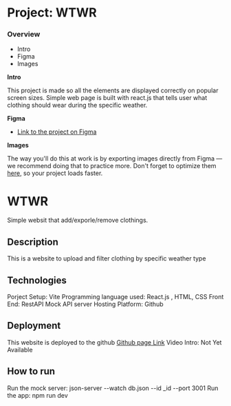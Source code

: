 # Project: WTWR

### Overview  

* Intro  
* Figma  
* Images  
  
**Intro**
  
This project is made so all the elements are displayed correctly on popular screen sizes. Simple web page is built with react.js that tells user what clothing should wear during the specific weather.
  
**Figma**  
  
* [Link to the project on Figma](https://www.figma.com/design/F03bTb81Pw8IDPj5Y9rc5i/Sprint-10-%7C-WTWR?node-id=568-317&t=03yrZE9H34hmxdaj-0)
  
**Images**  
  
The way you'll do this at work is by exporting images directly from Figma — we recommend doing that to practice more. Don't forget to optimize them [here](https://tinypng.com/), so your project loads faster. 

# WTWR

Simple websit that add/exporle/remove clothings.

## Description

This is a website to upload and filter clothing by specific weather type

## Technologies
Porject Setup: Vite
Programming language used: React.js , HTML, CSS
Front End: RestAPI
Mock API server
Hosting Platform: Github

## Deployment

This website is deployed to the github
[Github page Link](https://huiber121.github.io/se_project_react/)
Video Intro: Not Yet Available

## How to run
Run the mock server: json-server --watch db.json --id _id --port 3001
Run the app:  npm run dev